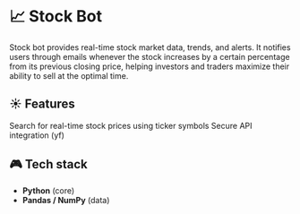 # 📈 Stock Bot
Stock bot provides real-time stock market data, trends, and alerts. It notifies users through emails whenever the stock increases by a certain percentage from its previous closing price, helping investors and traders maximize their ability to sell at the optimal time.
## ☀️ Features
Search for real-time stock prices using ticker symbols
Secure API integration (yf)

## 🎮 Tech stack
- **Python** (core)
- **Pandas / NumPy** (data)